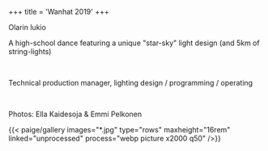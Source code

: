 +++
title = 'Wanhat 2019'
+++

<div class="container-fluid">
    <div class="justify-content-center row">
        <div class="col col-auto col-lg-7 px-0">
            <p class="lead text-center">
              Olarin lukio</p>
        </div>
    </div>
</div>
<div class="container-fluid">
    <div class="justify-content-center row">
        <div class="col col-auto col-lg-7 px-0">
            <p class="lead text-center">
              A high-school dance featuring a unique &quot;star-sky&quot; light design (and 5km of string-lights)</p>
        </div>
    </div>
</div>
<br>
<div class="container-fluid">
    <div class="justify-content-center row">
        <div class="col col-auto col-lg-7 px-0">
            <p class="lead text-center">
            Technical production manager, lighting design / programming / operating</p>
        </div>
    </div>
</div>
<br>
<div class="container-fluid">
    <div class="justify-content-center row">
        <div class="col col-auto col-lg-7 px-0">
            <p class="text-center">Photos: Ella Kaidesoja & Emmi Pelkonen</p>
        </div>
    </div>
</div>
{{< paige/gallery images="*.jpg" type="rows" maxheight="16rem" linked="unprocessed" process="webp picture x2000 q50" />}}
